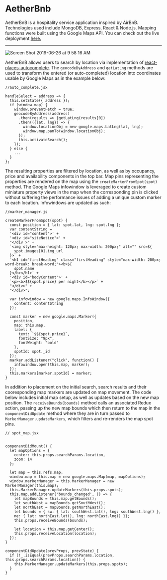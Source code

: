 # AetherBnb
AetherBnB is a hospitality service application inspired by AirBnB.  Technologies used include MongoDB, Express, React & Node.js. Mapping functions were built using the Google Maps API.  You can check out the live deployment [here.](https://aetherbnb.herokuapp.com)

---
![Screen Shot 2019-06-26 at 9 58 16 AM](https://user-images.githubusercontent.com/6785491/60199754-79f10400-97f9-11e9-9eeb-364df93060de.png)


AetherBnB allows users to search by location via implementation of [react-places-autocomplete](https://github.com/hibiken/react-places-autocomplete).  The `geocodeByAddress` and `getLatLng` methods are used to transform the entered (or auto-completed) location into coordinates usable by Google Maps as in the example below:

```
//auto_complete.jsx

handleSelect = address => {
  this.setState({ address });
  if (window.map) {
    window.preventFetch = true;
    geocodeByAddress(address)
      .then(results => {getLatLng(results[0])
      .then(({lat, lng}) => { 
        window.locationObj = new google.maps.LatLng(lat, lng);
        window.map.panTo(window.locationObj);
      });
      this.activateSearch();
    });
  } else {
    ...
  }
};
```

The resulting properties are filtered by location, as well as by occupancy, price and availability components in the top bar.  Map pins representing the properties are rendered on the map using the `createMarkerFromSpot(spot)` method.  The Google Maps infowindow is leveraged to create custom miniature property views in the map when the corresponding pin is clicked without suffering the performance issues of adding a unique custom marker to each location.  Infowindows are updated as such:

```
//marker_manager.js

createMarkerFromSpot(spot) {
  const position = { lat: spot.lat, lng: spot.lng };
  var contentString =
  '<div id="content">' +
  '<div id="siteNotice">' +
  "</div >" +
  `<img style="max-height: 120px; max-width: 200px;" alt="" src=${
    spot.images[0].img_url
  }>` +
  `<h1 id="firstHeading" class="firstHeading" style="max-width: 200px; word-break: break-word;"><b>${
    spot.name
  }</b></h1>` +
  '<div id="bodyContent">' +
  `<p><b>$${spot.price} per night</b></p>` +
  "</div>" +
  "</div>";

  var infowindow = new google.maps.InfoWindow({
    content: contentString
  });

  const marker = new google.maps.Marker({
    position,
    map: this.map,
    label: {
      text: `$${spot.price}`,
      fontSize: "9px",
      fontWeight: "bold"
    },
    spotId: spot._id
  });
  marker.addListener("click", function() {
    infowindow.open(this.map, marker);
  });
  this.markers[marker.spotId] = marker;
}
```
In addition to placement on the initial search, search results and their cooresponding map markers are updated on map movement.  The code below includes initial map setup, as well as updates based on the new map position.  The `receiveBounds(bounds)` method calls an associated Redux action, passing up the new map bounds which then return to the map in the `componentDidUpdate` method where they are in turn passed to `MarkerManager.updateMarkers`, which filters and re-renders the map spot pins.

```
// spot_map.jsx


componentDidMount() {
  let mapOptions = {
    center: this.props.searchParams.location,
    zoom: 14
  };

  let map = this.refs.map;
  window.map = this.map = new google.maps.Map(map, mapOptions);
  window.markerManager = this.MarkerManager = new MarkerManager(this.map);
  this.MarkerManager.updateMarkers(this.props.spots);
  this.map.addListener('bounds_changed', () => {
    let mapBounds = this.map.getBounds();
    let southWest = mapBounds.getSouthWest();
    let northEast = mapBounds.getNorthEast();
    let bounds = { sw: { lat: southWest.lat(), lng: southWest.lng() },
    ne: { lat: northEast.lat(), lng: northEast.lng() }};
    this.props.receiveBounds(bounds);

    let location = this.map.getCenter();
    this.props.receiveLocation(location);
  });
}

componentDidUpdate(prevProps, prevState) {
  if (!_.isEqual(prevProps.searchParams.location, this.props.searchParams.location)) {
    this.MarkerManager.updateMarkers(this.props.spots);
  }
}
```


